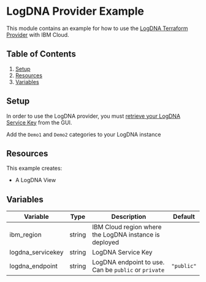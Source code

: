 # LogDNA Provider Example

This module contains an example for how to use the [LogDNA Terraform Provider](https://docs.logdna.com/docs/terraform-provider) with IBM Cloud.

## Table of Contents

1. [Setup](##setup)
2. [Resources](##Resources)
3. [Variables](##Variables)

## Setup

In order to use the LogDNA provider, you must [retrieve your LogDNA Service Key](https://cloud.ibm.com/docs/Log-Analysis-with-LogDNA?topic=Log-Analysis-with-LogDNA-service_keys) from the GUI.

Add the `Demo1` and `Demo2` categories to your LogDNA instance

## Resources

This example creates:

- A LogDNA View

## Variables

Variable          | Type   | Description                                              | Default
----------------- | ------ | -------------------------------------------------------- |--------
ibm_region        | string | IBM Cloud region where the LogDNA instance is deployed   |
logdna_servicekey | string | LogDNA Service Key                                       |
logdna_endpoint   | string | LogDNA endpoint to use. Can be `public` or `private`     | `"public"`
